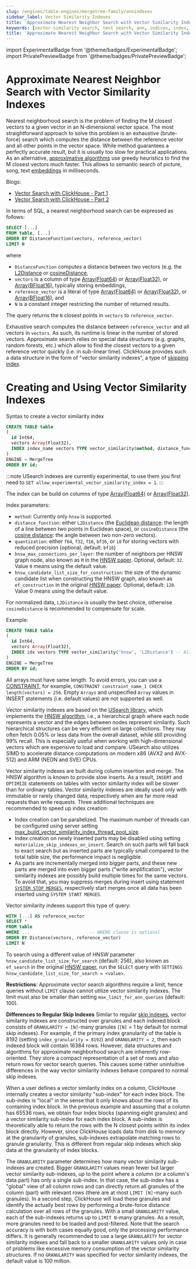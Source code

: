 ```yaml
---
slug: /engines/table-engines/mergetree-family/annindexes
sidebar_label: Vector Similarity Indexes
title: 'Approximate Nearest Neighbor Search with Vector Similarity Indexes'
keywords: [vector-similarity search, text search, ann, indices, index, nearest neighbour]
title: 'Approximate Nearest Neighbor Search with Vector Similarity Indexes'
---
```


import ExperimentalBadge from '@theme/badges/ExperimentalBadge';
import PrivatePreviewBadge from '@theme/badges/PrivatePreviewBadge';

# Approximate Nearest Neighbor Search with Vector Similarity Indexes

<ExperimentalBadge/>
<PrivatePreviewBadge/>

Nearest neighborhood search is the problem of finding the M closest vectors to a given vector in an N-dimensional vector space. The most
straightforward approach to solve this problem is an exhaustive (brute-force) search which computes the distance between the reference
vector and all other points in the vector space. While method guarantees a perfectly accurate result, but it is usually too slow for
practical applications. As an alternative, [approximative algorithms](https://github.com/erikbern/ann-benchmarks) use greedy heuristics to
find the M closest vectors much faster. This allows to semantic search of picture, song, text
[embeddings](https://cloud.google.com/architecture/overview-extracting-and-serving-feature-embeddings-for-machine-learning) in milliseconds.

Blogs:
- [Vector Search with ClickHouse - Part 1](https://clickhouse.com/blog/vector-search-clickhouse-p1)
- [Vector Search with ClickHouse - Part 2](https://clickhouse.com/blog/vector-search-clickhouse-p2)


In terms of SQL, a nearest neighborhood search can be expressed as follows:

``` sql
SELECT [...]
FROM table, [...]
ORDER BY DistanceFunction(vectors, reference_vector)
LIMIT N
```

where
- `DistanceFunction` computes a distance between two vectors (e.g. the
  [L2Distance](/sql-reference/functions/distance-functions#l2distance) or
  [cosineDistance](/sql-reference/functions/distance-functions#cosinedistance),
- `vectors` is a column of type [Array(Float64)](../../../sql-reference/data-types/array.md) or
  [Array(Float32)](../../../sql-reference/data-types/array.md), or [Array(BFloat16)](../../../sql-reference/data-types/array.md), typically
  storing embeddings,
- `reference_vector` is a literal of type [Array(Float64)](../../../sql-reference/data-types/array.md) or
  [Array(Float32)](../../../sql-reference/data-types/array.md), or [Array(BFloat16)](../../../sql-reference/data-types/array.md), and
- `N` is a constant integer restricting the number of returned results.

The query returns the `N` closest points in `vectors` to `reference_vector`.

Exhaustive search computes the distance between `reference_vector` and all vectors in `vectors`. As such, its runtime is linear in the
number of stored vectors. Approximate search relies on special data structures (e.g. graphs, random forests, etc.) which allow to find the
closest vectors to a given reference vector quickly (i.e. in sub-linear time). ClickHouse provides such a data structure in the form of
"vector similarity indexes", a type of [skipping index](mergetree.md#table_engine-mergetree-data_skipping-indexes).

# Creating and Using Vector Similarity Indexes

Syntax to create a vector similarity index

```sql
CREATE TABLE table
(
  id Int64,
  vectors Array(Float32),
  INDEX index_name vectors TYPE vector_similarity(method, distance_function[, quantization, hnsw_max_connections_per_layer, hnsw_candidate_list_size_for_construction]) [GRANULARITY N]
)
ENGINE = MergeTree
ORDER BY id;
```

:::note
USearch indexes are currently experimental, to use them you first need to `SET allow_experimental_vector_similarity_index = 1`.
:::

The index can be build on columns of type [Array(Float64)](../../../sql-reference/data-types/array.md) or
[Array(Float32)](../../../sql-reference/data-types/array.md).

Index parameters:
- `method`: Currently only `hnsw` is supported.
- `distance_function`: either `L2Distance` (the [Euclidean distance](https://en.wikipedia.org/wiki/Euclidean_distance): the length of a line
  between two points in Euclidean space), or `cosineDistance` (the [cosine
  distance](https://en.wikipedia.org/wiki/Cosine_similarity#Cosine_distance): the angle between two non-zero vectors).
- `quantization`: either `f64`, `f32`, `f16`, `bf16`, or `i8` for storing vectors with reduced precision (optional, default: `bf16`)
- `hnsw_max_connections_per_layer`: the number of neighbors per HNSW graph node, also known as `M` in the [HNSW
  paper](https://doi.org/10.1109/TPAMI.2018.2889473). Optional, default: `32`. Value `0` means using the default value.
- `hnsw_candidate_list_size_for_construction`: the size of the dynamic candidate list when constructing the HNSW graph, also known as
  `ef_construction` in the original [HNSW paper](https://doi.org/10.1109/TPAMI.2018.2889473). Optional, default: `128`. Value 0 means using
  the default value.

For normalized data, `L2Distance` is usually the best choice, otherwise `cosineDistance` is recommended to compensate for scale.

Example:

```sql
CREATE TABLE table
(
  id Int64,
  vectors Array(Float32),
  INDEX idx vectors TYPE vector_similarity('hnsw', 'L2Distance') -- Alternative syntax: TYPE vector_similarity(hnsw, L2Distance)
)
ENGINE = MergeTree
ORDER BY id;
```

All arrays must have same length. To avoid errors, you can use a
[CONSTRAINT](/sql-reference/statements/create/table.md#constraints), for example, `CONSTRAINT constraint_name_1 CHECK
length(vectors) = 256`. Empty `Arrays` and unspecified `Array` values in INSERT statements (i.e. default values) are not supported as well.

Vector similarity indexes are based on the [USearch library](https://github.com/unum-cloud/usearch), which implements the [HNSW
algorithm](https://arxiv.org/abs/1603.09320), i.e., a hierarchical graph where each node represents a vector and the edges between nodes
represent similarity. Such hierarchical structures can be very efficient on large collections. They may often fetch 0.05% or less data from
the overall dataset, while still providing 99% recall. This is especially useful when working with high-dimensional vectors which are
expensive to load and compare. USearch also utilizes SIMD to accelerate distance computations on modern x86 (AVX2 and AVX-512) and ARM (NEON
and SVE) CPUs.

Vector similarity indexes are built during column insertion and merge. The HNSW algorithm is known to provide slow inserts. As a result,
`INSERT` and `OPTIMIZE` statements on tables with vector similarity index will be slower than for ordinary tables. Vector similarity indexes
are ideally used only with immutable or rarely changed data, respectively when are far more read requests than write requests. Three
additional techniques are recommended to speed up index creation:
- Index creation can be parallelized. The maximum number of threads can be configured using server setting
  [max_build_vector_similarity_index_thread_pool_size](../../../operations/server-configuration-parameters/settings.md#server_configuration_parameters_max_build_vector_similarity_index_thread_pool_size).
- Index creation on newly inserted parts may be disabled using setting `materialize_skip_indexes_on_insert`. Search on such parts will fall
  back to exact search but as inserted parts are typically small compared to the total table size, the performance impact is negligible.
- As parts are incrementally merged into bigger parts, and these new parts are merged into even bigger parts ("write amplification"),
  vector similarity indexes are possibly build multiple times for the same vectors. To avoid that, you may suppress merges during insert
  using statement [`SYSTEM STOP MERGES`](../../../sql-reference/statements/system.md), respectively start merges once all data has been
  inserted using `SYSTEM START MERGES`.

Vector similarity indexes support this type of query:

``` sql
WITH [...] AS reference_vector
SELECT *
FROM table
WHERE ...                       -- WHERE clause is optional
ORDER BY Distance(vectors, reference_vector)
LIMIT N
```

To search using a different value of HNSW parameter `hnsw_candidate_list_size_for_search` (default: 256), also known as `ef_search` in the
original [HNSW paper](https://doi.org/10.1109/TPAMI.2018.2889473), run the `SELECT` query with `SETTINGS hnsw_candidate_list_size_for_search
= <value>`.

**Restrictions**: Approximate vector search algorithms require a limit, hence queries without `LIMIT` clause cannot utilize vector
similarity indexes. The limit must also be smaller than setting `max_limit_for_ann_queries` (default: 100).

**Differences to Regular Skip Indexes** Similar to regular [skip indexes](/optimize/skipping-indexes), vector
similarity indexes are constructed over granules and each indexed block consists of `GRANULARITY = [N]`-many granules (`[N]` = 1 by default
for normal skip indexes). For example, if the primary index granularity of the table is 8192 (setting `index_granularity = 8192`) and
`GRANULARITY = 2`, then each indexed block will contain 16384 rows. However, data structures and algorithms for approximate neighborhood
search are inherently row-oriented. They store a compact representation of a set of rows and also return rows for vector search queries.
This causes some rather unintuitive differences in the way vector similarity indexes behave compared to normal skip indexes.

When a user defines a vector similarity index on a column, ClickHouse internally creates a vector similarity "sub-index" for each index
block. The sub-index is "local" in the sense that it only knows about the rows of its containing index block. In the previous example and
assuming that a column has 65536 rows, we obtain four index blocks (spanning eight granules) and a vector similarity sub-index for each
index block. A sub-index is theoretically able to return the rows with the N closest points within its index block directly. However, since
ClickHouse loads data from disk to memory at the granularity of granules, sub-indexes extrapolate matching rows to granule granularity. This
is different from regular skip indexes which skip data at the granularity of index blocks.

The `GRANULARITY` parameter determines how many vector similarity sub-indexes are created. Bigger `GRANULARITY` values mean fewer but larger
vector similarity sub-indexes, up to the point where a column (or a column's data part) has only a single sub-index. In that case, the
sub-index has a "global" view of all column rows and can directly return all granules of the column (part) with relevant rows (there are at
most `LIMIT [N]`-many such granules). In a second step, ClickHouse will load these granules and identify the actually best rows by
performing a brute-force distance calculation over all rows of the granules. With a small `GRANULARITY` value, each of the sub-indexes
returns up to `LIMIT N`-many granules. As a result, more granules need to be loaded and post-filtered. Note that the search accuracy is with
both cases equally good, only the processing performance differs. It is generally recommended to use a large `GRANULARITY` for vector
similarity indexes and fall back to a smaller `GRANULARITY` values only in case of problems like excessive memory consumption of the vector
similarity structures. If no `GRANULARITY` was specified for vector similarity indexes, the default value is 100 million.
